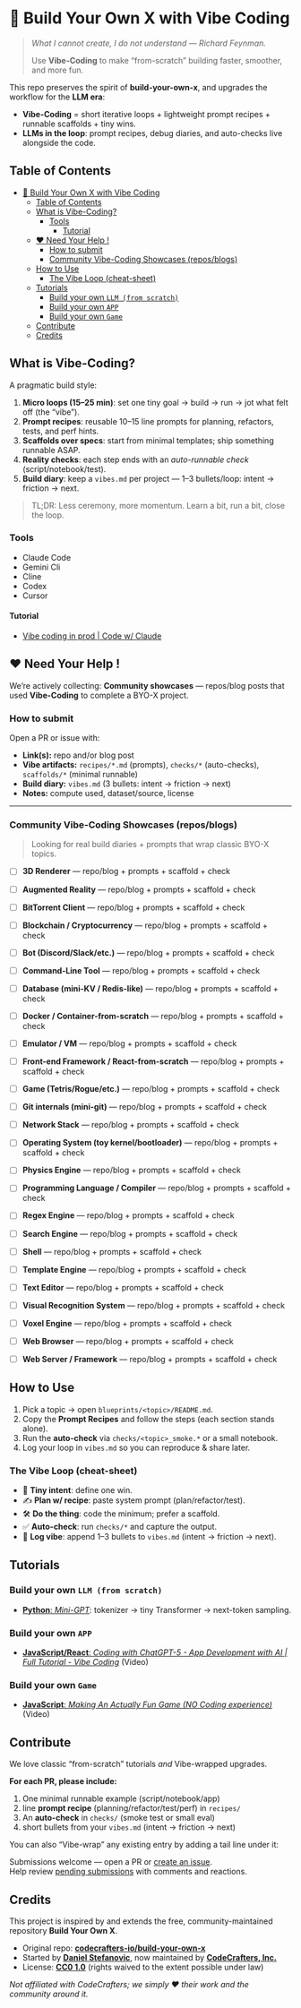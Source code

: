 # 🚀 Build Your Own X with Vibe Coding

> *What I cannot create, I do not understand — Richard Feynman.* 
>  
> Use **Vibe-Coding** to make “from-scratch” building faster, smoother, and more fun.

This repo preserves the spirit of **build-your-own-x**, and upgrades the workflow for the **LLM era**:
- **Vibe-Coding** = short iterative loops + lightweight prompt recipes + runnable scaffolds + tiny wins.
- **LLMs in the loop**: prompt recipes, debug diaries, and auto-checks live alongside the code.

## Table of Contents
- [🚀 Build Your Own X with Vibe Coding](#-build-your-own-x-with-vibe-coding)
  - [Table of Contents](#table-of-contents)
  - [What is Vibe-Coding?](#what-is-vibe-coding)
    - [Tools](#tools)
      - [Tutorial](#tutorial)
  - [❤️ Need Your Help !](#️-need-your-help-)
    - [How to submit](#how-to-submit)
    - [Community Vibe-Coding Showcases (repos/blogs)](#community-vibe-coding-showcases-reposblogs)
  - [How to Use](#how-to-use)
    - [The Vibe Loop (cheat-sheet)](#the-vibe-loop-cheat-sheet)
  - [Tutorials](#tutorials)
    - [Build your own `LLM (from scratch)`](#build-your-own-llm-from-scratch)
    - [Build your own `APP`](#build-your-own-app)
    - [Build your own `Game`](#build-your-own-game)
  - [Contribute](#contribute)
  - [Credits](#credits)


## What is Vibe-Coding?
A pragmatic build style:
1. **Micro loops (15–25 min)**: set one tiny goal → build → run → jot what felt off (the “vibe”).  
2. **Prompt recipes**: reusable 10–15 line prompts for planning, refactors, tests, and perf hints.  
3. **Scaffolds over specs**: start from minimal templates; ship something runnable ASAP.  
4. **Reality checks**: each step ends with an *auto-runnable check* (script/notebook/test).  
5. **Build diary**: keep a `vibes.md` per project — 1–3 bullets/loop: intent → friction → next.

> TL;DR: Less ceremony, more momentum. Learn a bit, run a bit, close the loop.

### Tools
- Claude Code
- Gemini Cli
- Cline
- Codex
- Cursor
  

#### Tutorial
- [Vibe coding in prod | Code w/ Claude](https://www.youtube.com/watch?v=fHWFF_pnqDk) 


## ❤️ Need Your Help !

We’re actively collecting:
**Community showcases** — repos/blog posts that used **Vibe-Coding** to complete a BYO-X project.  

### How to submit
Open a PR or issue with:
- **Link(s):** repo and/or blog post
- **Vibe artifacts:** `recipes/*.md` (prompts), `checks/*` (auto-checks), `scaffolds/*` (minimal runnable)
- **Build diary:** `vibes.md` (3 bullets: intent → friction → next)
- **Notes:** compute used, dataset/source, license

---

### Community Vibe-Coding Showcases (repos/blogs)

> Looking for real build diaries + prompts that wrap classic BYO-X topics.

- [ ] **3D Renderer** — repo/blog + prompts + scaffold + check  
- [ ] **Augmented Reality** — repo/blog + prompts + scaffold + check  
- [ ] **BitTorrent Client** — repo/blog + prompts + scaffold + check  
- [ ] **Blockchain / Cryptocurrency** — repo/blog + prompts + scaffold + check  
- [ ] **Bot (Discord/Slack/etc.)** — repo/blog + prompts + scaffold + check  
- [ ] **Command-Line Tool** — repo/blog + prompts + scaffold + check  
- [ ] **Database (mini-KV / Redis-like)** — repo/blog + prompts + scaffold + check  
- [ ] **Docker / Container-from-scratch** — repo/blog + prompts + scaffold + check  
- [ ] **Emulator / VM** — repo/blog + prompts + scaffold + check  
- [ ] **Front-end Framework / React-from-scratch** — repo/blog + prompts + scaffold + check  
- [ ] **Game (Tetris/Rogue/etc.)** — repo/blog + prompts + scaffold + check  
- [ ] **Git internals (mini-git)** — repo/blog + prompts + scaffold + check  
- [ ] **Network Stack** — repo/blog + prompts + scaffold + check  
- [ ] **Operating System (toy kernel/bootloader)** — repo/blog + prompts + scaffold + check  
- [ ] **Physics Engine** — repo/blog + prompts + scaffold + check  
- [ ] **Programming Language / Compiler** — repo/blog + prompts + scaffold + check  
- [ ] **Regex Engine** — repo/blog + prompts + scaffold + check  
- [ ] **Search Engine** — repo/blog + prompts + scaffold + check  
- [ ] **Shell** — repo/blog + prompts + scaffold + check  
- [ ] **Template Engine** — repo/blog + prompts + scaffold + check  
- [ ] **Text Editor** — repo/blog + prompts + scaffold + check  
- [ ] **Visual Recognition System** — repo/blog + prompts + scaffold + check  
- [ ] **Voxel Engine** — repo/blog + prompts + scaffold + check  
- [ ] **Web Browser** — repo/blog + prompts + scaffold + check  
- [ ] **Web Server / Framework** — repo/blog + prompts + scaffold + check  



## How to Use
1. Pick a topic → open `blueprints/<topic>/README.md`.  
2. Copy the **Prompt Recipes** and follow the steps (each section stands alone).  
3. Run the **auto-check** via `checks/<topic>_smoke.*` or a small notebook.  
4. Log your loop in `vibes.md` so you can reproduce & share later.

### The Vibe Loop (cheat-sheet)
- 🎯 **Tiny intent**: define one win.  
- ✍️ **Plan w/ recipe**: paste system prompt (plan/refactor/test).  
- 🛠️ **Do the thing**: code the minimum; prefer a scaffold.  
- ✅ **Auto-check**: run `checks/*` and capture the output.  
- 📝 **Log vibe**: append 1–3 bullets to `vibes.md` (intent → friction → next).

## Tutorials

### Build your own `LLM (from scratch)`
* [**Python**: _Mini-GPT_](./mini-gpt/): tokenizer → tiny Transformer → next-token sampling.  

### Build your own `APP`
* [**JavaScript/React**: _Coding with ChatGPT-5 - App Development with AI | Full Tutorial - Vibe Coding_](https://www.youtube.com/watch?v=7X8Nv1CUcec) (Video)

### Build your own `Game`
* [**JavaScript**: _Making An Actually Fun Game (NO Coding experience)_](https://www.youtube.com/watch?v=aa-Fu5Qw91M) (Video)


## Contribute

We love classic “from-scratch” tutorials *and* Vibe-wrapped upgrades.

**For each PR, please include:**
1) One minimal runnable example (script/notebook/app)  
2) line **prompt recipe** (planning/refactor/test/perf) in `recipes/`  
3) An **auto-check** in `checks/` (smoke test or small eval)  
4) short bullets from your `vibes.md` (intent → friction → next)

You can also “Vibe-wrap” any existing entry by adding a tail line under it:


Submissions welcome — open a PR or [create an issue](https://github.com/codecrafters-io/build-your-own-x/issues/new).  
Help review [pending submissions](https://github.com/codecrafters-io/build-your-own-x/issues) with comments and reactions.

## Credits

This project is inspired by and extends the free, community-maintained repository **Build Your Own X**.

- Original repo: **[codecrafters-io/build-your-own-x](https://github.com/codecrafters-io/build-your-own-x)**
- Started by **[Daniel Stefanovic](https://github.com/danistefanovic)**, now maintained by **[CodeCrafters, Inc.](https://codecrafters.io)**
- License: **[CC0 1.0](https://creativecommons.org/publicdomain/zero/1.0/)** (rights waived to the extent possible under law)

*Not affiliated with CodeCrafters; we simply ❤️ their work and the community around it.*

